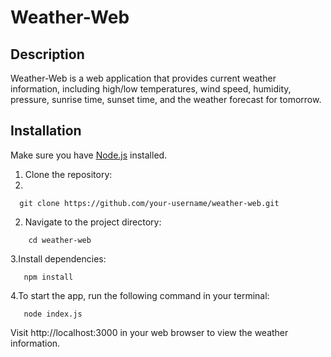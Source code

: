 # Weather-Web

## Description

Weather-Web is a web application that provides current weather information, including high/low temperatures, wind speed, humidity, pressure, sunrise time, sunset time, and the weather forecast for tomorrow.

## Installation

Make sure you have [Node.js](https://nodejs.org/) installed.

1. Clone the repository:
2.
```
  git clone https://github.com/your-username/weather-web.git
```
 
2. Navigate to the project directory:
```
    cd weather-web
```

3.Install dependencies:
```
   npm install
```
   
4.To start the app, run the following command in your terminal:
```
   node index.js
```

Visit http://localhost:3000 in your web browser to view the weather information.


